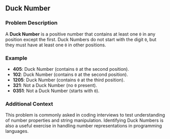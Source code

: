 ## Duck Number

### Problem Description
A **Duck Number** is a positive number that contains at least one `0` in any position except the first. Duck Numbers do not start with the digit `0`, but they must have at least one `0` in other positions.

### Example
- **405**: Duck Number (contains `0` at the second position).
- **102**: Duck Number (contains `0` at the second position).
- **1205**: Duck Number (contains `0` at the third position).
- **321**: Not a Duck Number (no `0` present).
- **0351**: Not a Duck Number (starts with `0`).

### Additional Context
This problem is commonly asked in coding interviews to test understanding of number properties and string manipulation. Identifying Duck Numbers is also a useful exercise in handling number representations in programming languages.
